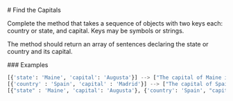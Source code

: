 # Find the Capitals

Complete the method that takes a sequence of objects with two keys each: country or state, and capital. Keys may be symbols or strings.

The method should return an array of sentences declaring the state or country and its capital.

### Examples

```python
[{'state': 'Maine', 'capital': 'Augusta'}] --> ["The capital of Maine is Augusta"]
[{'country' : 'Spain', 'capital' : 'Madrid'}] --> ["The capital of Spain is Madrid"]
[{"state" : 'Maine', 'capital': 'Augusta'}, {'country': 'Spain', "capital" : "Madrid"}] --> ["The capital of Maine is Augusta", "The capital of Spain is Madrid"]
```
